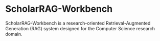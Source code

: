 # ScholarRAG-Workbench
ScholarRAG-Workbench is a research-oriented Retrieval-Augmented Generation (RAG) system designed for the Computer Science research domain.
